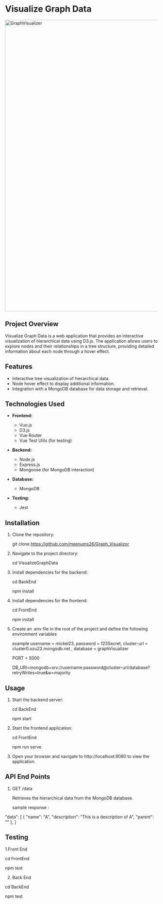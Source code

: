# Visualize Graph Data


<img width="958" alt="GraphVisualizer" src="https://github.com/user-attachments/assets/3735a57a-1fd2-495a-b353-6e54e6d1e85e">

## Project Overview
Visualize Graph Data is a web application that provides an interactive visualization of hierarchical data using D3.js. The application allows users to explore nodes and their relationships in a tree structure, providing detailed information about each node through a hover effect.

## Features
- Interactive tree visualization of hierarchical data.
- Node hover effect to display additional information.
- Integration with a MongoDB database for data storage and retrieval.

## Technologies Used
- **Frontend:**
  - Vue.js
  - D3.js
  - Vue Router
  - Vue Test Utils (for testing)
  
- **Backend:**
  - Node.js
  - Express.js
  - Mongoose (for MongoDB interaction)
  
- **Database:**
  - MongoDB
  
- **Testing:**
  - Jest

## Installation
1. Clone the repository:
   
   git clone https://github.com/meenums26/Graph_Visualizor
3. Navigate to the project directory:
   
    cd VisualizeGraphData
4. Install dependencies for the backend:
   
    cd BackEnd
   
    npm install
6. Install dependencies for the frontend:
   
    cd FrontEnd
   
    npm install
8. Create an .env file in the root of the project and define the following environment variables
   
    example username = mickel23, password = 123Secret, cluster-url = cluster0.ozu22.mongodb.net , database = graphVisualizer
    
    PORT = 5000
    
    DB_URI=mongodb+srv://username:password@cluster-url/database?retryWrites=true&w=majority

## Usage
1. Start the backend server:
   
    cd BackEnd
   
    npm start
3. Start the frontend application:
   
    cd FrontEnd
   
    npm run serve
5. Open your browser and navigate to http://localhost:8080 to view the application.
## API End Points
1. GET /data
   
    Retrieves the hierarchical data from the MongoDB database.
   
    sample response :
   
  "data": [
      {
        "name": "A",
        "description": "This is a description of A",
        "parent": ""
      },
   ]

## Testing
1.Front End

  cd FrontEnd
  
  npm test
  
2. Back End
   
  cd BackEnd

  npm test

